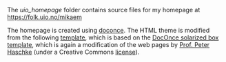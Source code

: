 The *uio_homepage* folder contains source files for my homepage at https://folk.uio.no/mikaem

The homepage is created using [doconce](https://github.com/hplgit/doconce). The HTML theme is modified from the following 
[template](https://github.com/hplgit/hplgit.github.com/blob/master/homepage/template_solarized_box_yellow.html), which is based on the [DocOnce solarized box template](https://github.com/hplgit/doconce/tree/master/bundled/html_styles/style_solarized_box), which is again a modification
of the web pages by [Prof. Peter Haschke](http://www.peterhaschke.com) (under a Creative Commons [license](http://creativecommons.org/licenses/by-sa/3.0/)).
